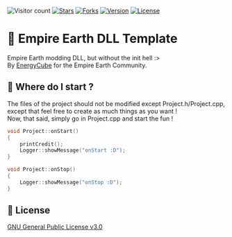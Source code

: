 ![Visitor count](https://shields-io-visitor-counter.herokuapp.com/badge?page=EE-modders.EE-DLL-Template)
[![Stars](https://img.shields.io/github/stars/EE-modders/EE-DLL-Template)](https://github.com/EE-modders/EE-DLL-Template/stargazers)
[![Forks](https://img.shields.io/github/forks/EE-modders/EE-DLL-Template)](https://github.com/EE-modders/EE-DLL-Template/network)
[![Version](https://img.shields.io/badge/EE%20DLL%20Template%20Version-v1.0.1-blue)](https://github.com/EE-modders/EE-DLL-Template)
[![License](https://img.shields.io/github/license/EE-modders/EE-DLL-Template?color=brightgreen)](https://github.com/EE-modders/EE-DLL-Template/blob/master/LICENSE)
# 🔨 Empire Earth DLL Template
Empire Earth modding DLL, but without the init hell :> \
By [EnergyCube](https://github.com/EnergyCube) for the Empire Earth Community.

## 🧾 Where do I start ?
The files of the project should not be modified except Project.h/Project.cpp, except that feel free to create as much things as you want ! \
Now, that said, simply go in Project.cpp and start the fun !
 
```cpp
void Project::onStart()
{
    printCredit();
    Logger::showMessage("onStart :D");
}

void Project::onStop()
{
    Logger::showMessage("onStop :D");
}
```

## 📖 License
[GNU General Public License v3.0](https://github.com/EE-modders/EE-DLL-Template/blob/master/LICENSE)
